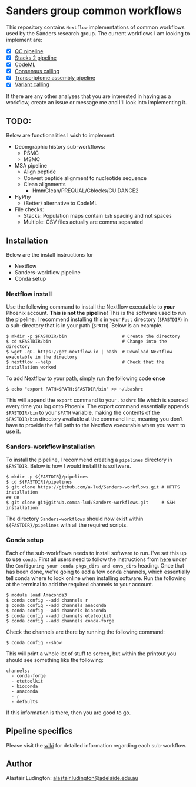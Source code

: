 # Sanders group common workflows

This repository contains `Nextflow` implementations of common workflows used by
the Sanders research group. The current workflows I am looking to implement are:

* [x] [QC pipeline](https://github.com/a-lud/Sanders-workflows/wiki/QC-Pipeline)
* [x] [Stacks 2 pipeline](https://github.com/a-lud/Sanders-workflows/wiki/Stacks-pipeline)
* [x] [CodeML](https://github.com/a-lud/Sanders-workflows/wiki/CodeML-pipeline)
* [x] [Consensus calling](https://github.com/a-lud/Sanders-workflows/wiki/Consensus-calling)
* [x] [Transcriptome assembly pipeline](https://github.com/a-lud/Sanders-workflows/wiki/Transcript-assembly-pipeline)
* [x] [Variant calling](https://github.com/a-lud/Sanders-workflows/wiki/Variant-calling-pipeline)

If there are any other analyses that you are interested in having as a workflow,
create an issue or message me and I'll look into implementing it.

## TODO:

Below are functionalities I wish to implement.

* Deomgraphic history sub-workflows:
  * PSMC
  * MSMC
* MSA pipeline
  * Align peptide
  * Convert peptide alignment to nucleotide sequence
  * Clean alignments
    * HmmClean/PREQUAL/Gblocks/GUIDANCE2
* HyPhy
  * (Better) alternative to CodeML
* File checks:
  * Stacks: Population maps contain `tab` spacing and not spaces
  * Multiple: CSV files actually are comma separated

## Installation

Below are the install instructions for

- Nextflow
- Sanders-workflow pipeline
- Conda setup

### Nextflow install
Use the following command to install the Nextflow executable to **your** Phoenix
account. **This is not the pipeline!** This is the software used to run the
pipeline. I recommend installing this in your `Fast` directory (`$FASTDIR`) in a
sub-directory that is in your path (`$PATH`). Below is an example.

```{shell}
$ mkdir -p $FASTDIR/bin                     # Create the directory
$ cd $FASTDIR/bin                           # Change into the directory
$ wget -qO- https://get.nextflow.io | bash  # Download Nextflow executable in the directory
$ nextflow --help                           # Check that the installation worked
```

To add Nextflow to your path, simply run the following code **once**

```{shell}
$ echo "export PATH=$PATH:$FASTDIR/bin" >> ~/.bashrc
```

This will append the `export` command to your `.bashrc` file which is sourced
every time you log onto Phoenix. The export command essentially appends
`$FASTDIR/bin` to your `$PATH` variable, making the contents of
the `$FASTDIR/bin` directory available at the command line, meaning
you don't have to provide the full path to the Nextflow executable when you
want to use it.

### Sanders-workflow installation

To install the pipeline, I recommend creating a `pipelines` directory in
`$FASTDIR`. Below is how I would install this software.

```{shell}
$ mkdir -p ${FASTDIR}/pipelines
$ cd ${FASTDIR}/pipelines
$ git clone https://github.com/a-lud/Sanders-workflows.git # HTTPS installation
## OR
$ git clone git@github.com:a-lud/Sanders-workflows.git     # SSH installation
```

The directory `Sanders-workflows` should now exist within `${FASTDIR}/pipelines`
with all the required scripts.

### Conda setup

Each of the sub-workflows needs to install software to run. I've set this up to use
`conda`. First all users need to follow the instructions from
[here](https://wiki.adelaide.edu.au/hpc/Anaconda) under the `Configuring your conda pkgs_dirs and envs_dirs`
heading. Once that has been done, we're going to add a few conda channels, which essentially
tell conda where to look online when installing software. Run the following at the
terminal to add the required channels to your account.

```{shell}
$ module load Anaconda3
$ conda config --add channels r
$ conda config --add channels anaconda
$ conda config --add channels bioconda
$ conda config --add channels etetoolkit
$ conda config --add channels conda-forge
```

Check the channels are there by running the following command:

```{shell}
$ conda config --show
```

This will print a whole lot of stuff to screen, but within the printout
you should see something like the following:

```{shell}
channels:
  - conda-forge
  - etetoolkit
  - bioconda
  - anaconda
  - r
  - defaults
```

If this information is there, then you are good to go.

## Pipeline specifics

Please visit the [wiki](https://github.com/a-lud/Sanders-workflows/wiki) for detailed information regarding each sub-workflow.

## Author

Alastair Ludington: alastair.ludington@adelaide.edu.au